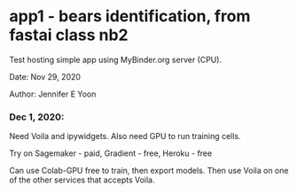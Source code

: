 # app1 - bears identification, from fastai class nb2  

Test hosting simple app using MyBinder.org server (CPU).  

Date: Nov 29, 2020  

Author: Jennifer E Yoon  

### Dec 1, 2020:  

Need Voila and ipywidgets.  Also need GPU to run training cells.  

Try on Sagemaker - paid, Gradient - free, Heroku - free

Can use Colab-GPU free to train, then export models.  Then use Voila on one of the other services that accepts Voila. 

